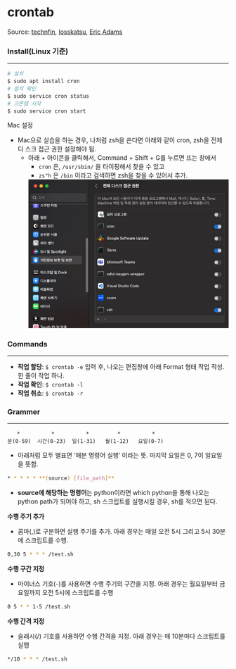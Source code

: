 # crontab

Source:
[technfin](https://technfin.tistory.com/entry/%EB%A6%AC%EB%88%85%EC%8A%A4-%ED%81%AC%EB%A1%A0%ED%83%AD-%EC%82%AC%EC%9A%A9%EB%B2%95-Linux-crontab),
[losskatsu](https://losskatsu.github.io/os-kernel/crontab/#3-%EC%9E%91%EC%97%85-%ED%95%A0%EB%8B%B9-%EB%B0%A9%EB%B2%95),
[Eric Adams](https://stackoverflow.com/questions/58844669/trying-to-run-a-python-script-with-cron-getting-errno-1-operation-not-permitt)

### Install(Linux 기준)

---

```bash
# 설치
$ sudo apt install cron
# 설치 확인
$ sudo service cron status
# 크론탭 시작
$ sudo service cron start
```

Mac 설정

- Mac으로 실습을 하는 경우, 나처럼 zsh을 쓴다면 아래와 같이 cron, zsh을 전체 디
  스크 접근 권한 설정해야 됨.
  - 아래 + 아이콘을 클릭해서, Command + Shift + G를 누르면 뜨는 창에서
    - `cron` 은, `/usr/sbin/` 을 타이핑해서 찾을 수 있고
    - `zs"h` 은 `/bin` 이라고 검색하면 zsh을 찾을 수 있어서 추가.
    <img src="./img/cron_1.png">

### Commands

---

- **작업 할당**: `$ crontab -e` 입력 후, 나오는 편집창에 아래 Format 형태 작업
  작성. 한 줄이 작업 하나.
- **작업 확인**: `$ crontab -l`
- **작업 취소**:
  `$ crontab -r`

### Grammer

---

```
   *          *          *         *          *
분(0-59)  시간(0-23)  일(1-31)   월(1-12)   요일(0-7)
```

- 아래처럼 모두 별표면 ‘매분 명령어 실행’ 이라는 뜻. 마지막 요일은 0, 7이 일요일
  을 뜻함.

```bash
* * * * * **(source) [file_path]**
```

- **source에 해당하는 명령어**는 python이라면 which python을 통해 나오는 python
  path가 되어야 하고, sh 스크립트를 실행시킬 경우, sh를 적으면 된다.

**수행 주기 추가**

- 콤마(,)로 구분하면 실행 주기를 추가. 아래 경우는 매일 오전 5시 그리고 5시 30분
  에 스크립트를 수행.

```bash
0,30 5 * * * /test.sh
```

**수행 구간 지정**

- 마이너스 기호(-)를 사용하면 수행 주기의 구간을 지정. 아래 경우는 월요일부터 금
  요일까지 오전 5시에 스크립트를 수행

```bash
0 5 * * 1-5 /test.sh
```

**수행 간격 지정**

- 슬래시(/) 기호를 사용하면 수행 간격을 지정. 아래 경우는 매 10분마다 스크립트를
  실행

```bash
*/10 * * * /test.sh
```
